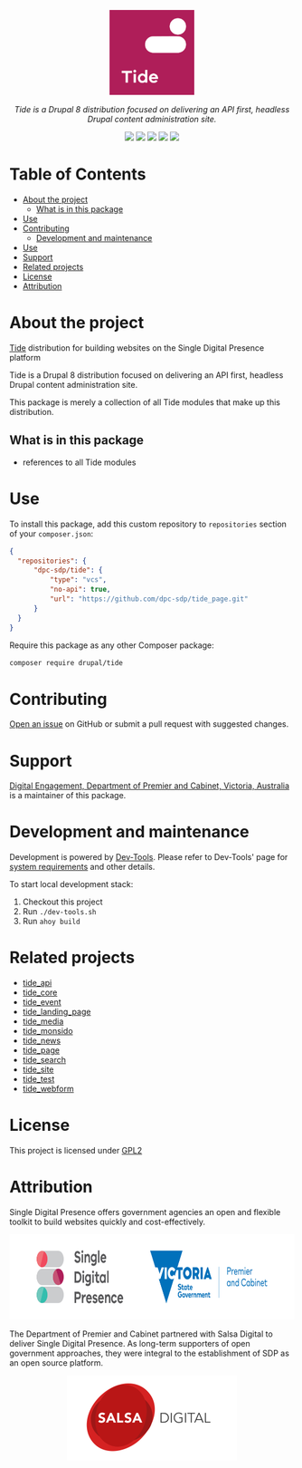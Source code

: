 <p align="center"><a href="https://www.drupal.org/project/tide" target="_blank"><img src="docs/SDP_Tide_product_logo_JPG.JPG" alt="SDP logo" height="150"></a></p>
<p align="center"><i>Tide is a Drupal 8 distribution focused on delivering an API first, headless Drupal content administration site.</i></p>

<p align="center">
<a href="https://circleci.com/gh/dpc-sdp/tide"><img src="https://circleci.com/gh/dpc-sdp/tide.svg?style=svg&circle-token=2725c08f9f9c81b430b5c302d4843b20b8deec86"></a>
<a href="https://github.com/dpc-sdp/tide/releases/latest"><img src="https://img.shields.io/github/release/dpc-sdp/tide.svg"></a>
<a href="https://www.drupal.org/8"><img src="https://img.shields.io/badge/Drupal-8-blue.svg"></a>
<a href="https://github.com/dpc-sdp/tide/blob/master/LICENSE.txt"><img src="https://img.shields.io/badge/licence-GPL2-blue.svg"></a>
<a href="https://github.com/dpc-sdp/tide/pulls"><img src="https://img.shields.io/github/issues-pr/dpc-sdp/tide_page.svg"></a>
</p>

<!-- TABLE OF CONTENTS -->
# Table of Contents
* [About the project](#About-the-project)
  * [What is in this package](#what-is-in-this-package)
* [Use](#use) 
* [Contributing](#contributing)
  * [Development and maintenance](#development-and-maintenance)
* [Use](#use)
* [Support](#support)
* [Related projects](#related-projects)
* [License](#license)
* [Attribution](#attribution)

# About the project
[Tide](https://github.com/dpc-sdp/tide) distribution for building websites on the Single Digital Presence platform

Tide is a Drupal 8 distribution focused on delivering an API first, headless Drupal content administration site.

This package is merely a collection of all Tide modules that make up this distribution.

## What is in this package
- references to all Tide modules

# Use
To install this package, add this custom repository to `repositories` section of
your `composer.json`:

```json
{
  "repositories": {        
      "dpc-sdp/tide": {
          "type": "vcs",
          "no-api": true,
          "url": "https://github.com/dpc-sdp/tide_page.git"
      }
  }
}
```

Require this package as any other Composer package:
```bash
composer require drupal/tide 
``` 

# Contributing
[Open an issue](https://github.com/dpc-sdp) on GitHub or submit a pull request with suggested changes.

# Support
[Digital Engagement, Department of Premier and Cabinet, Victoria, Australia](https://github.com/dpc-sdp) 
is a maintainer of this package.

# Development and maintenance
Development is powered by [Dev-Tools](https://github.com/dpc-sdp/dev-tools). Please refer to Dev-Tools' 
page for [system requirements](https://github.com/dpc-sdp/dev-tools/#prerequisites) and other details.

To start local development stack:
1. Checkout this project 
2. Run `./dev-tools.sh`
3. Run `ahoy build`
 
# Related projects
- [tide_api](https://github.com/dpc-sdp/tide_api)         
- [tide_core](https://github.com/dpc-sdp/tide_core)
- [tide_event](https://github.com/dpc-sdp/tide_event)
- [tide_landing_page](https://github.com/dpc-sdp/tide_landing_page)
- [tide_media](https://github.com/dpc-sdp/tide_media)     
- [tide_monsido](https://github.com/dpc-sdp/tide_monsido) 
- [tide_news](https://github.com/dpc-sdp/tide_news)       
- [tide_page](https://github.com/dpc-sdp/tide_page)       
- [tide_search](https://github.com/dpc-sdp/tide_search)   
- [tide_site](https://github.com/dpc-sdp/tide_site)       
- [tide_test](https://github.com/dpc-sdp/tide_test)       
- [tide_webform](https://github.com/dpc-sdp/tide_webform)  

# License
This project is licensed under [GPL2](https://github.com/dpc-sdp/tide/blob/master/LICENSE.txt)

# Attribution
Single Digital Presence offers government agencies an open and flexible toolkit to build websites quickly and cost-effectively.
<p align="center"><a href="https://www.vic.gov.au/what-single-digital-presence-offers" target="_blank"><img src="docs/SDP_Logo_VicGov_RGB.jpg" alt="SDP logo" height="150"></a></p>

The Department of Premier and Cabinet partnered with Salsa Digital to deliver Single Digital Presence. As long-term supporters of open government approaches, they were integral to the establishment of SDP as an open source platform.
<p align="center"><a href="https://salsadigital.com.au/" target="_blank"><img src="docs/Salsa.png" alt="Salsa logo" height="150"></a></p>
